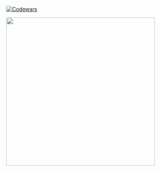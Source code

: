 <div >


[![Codewars](https://www.codewars.com/users/Grigoret%20Petr/badges/large)](https://www.codewars.com/users/Grigoret%20Petr)

<img src="https://github.r2v.ch/codewars?user=Grigoret%20Petr&top_languages=false&hide_clan=false&theme=gradient" width="400" />

</div>
